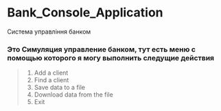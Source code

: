 # Bank_Console_Application
Система управління банком

### Это Симуляция управление банком, тут есть меню с помощью которого я могу выполнить следущие действия
 >1.  Add a client
 >2.  Find a client
 >3.  Save data to a file
 >4.  Download data from the file
 >5.  Exit
